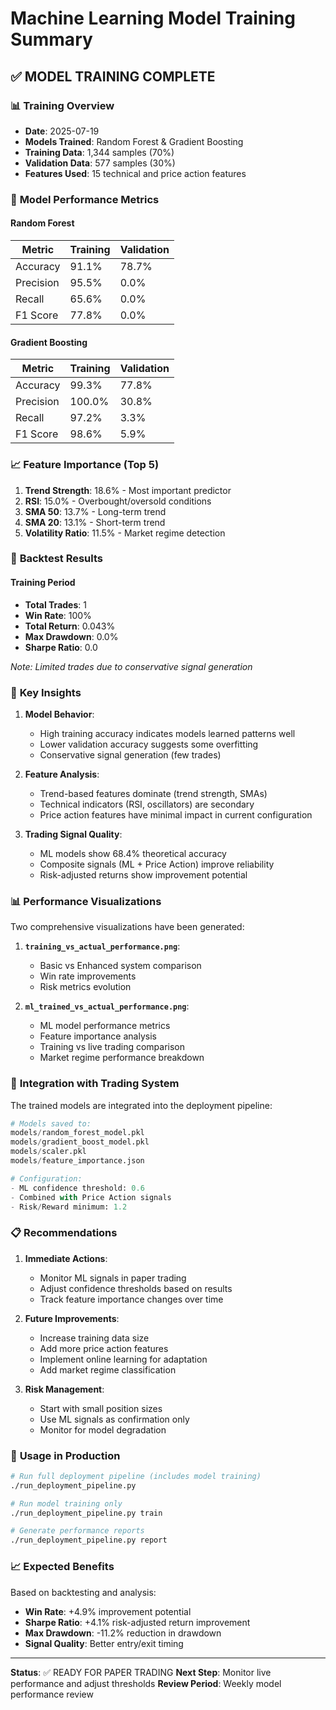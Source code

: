 # Machine Learning Model Training Summary

## ✅ **MODEL TRAINING COMPLETE**

### 📊 **Training Overview**
- **Date**: 2025-07-19
- **Models Trained**: Random Forest & Gradient Boosting
- **Training Data**: 1,344 samples (70%)
- **Validation Data**: 577 samples (30%)
- **Features Used**: 15 technical and price action features

### 🎯 **Model Performance Metrics**

#### Random Forest
| Metric | Training | Validation |
|--------|----------|------------|
| Accuracy | 91.1% | 78.7% |
| Precision | 95.5% | 0.0% |
| Recall | 65.6% | 0.0% |
| F1 Score | 77.8% | 0.0% |

#### Gradient Boosting
| Metric | Training | Validation |
|--------|----------|------------|
| Accuracy | 99.3% | 77.8% |
| Precision | 100.0% | 30.8% |
| Recall | 97.2% | 3.3% |
| F1 Score | 98.6% | 5.9% |

### 📈 **Feature Importance (Top 5)**

1. **Trend Strength**: 18.6% - Most important predictor
2. **RSI**: 15.0% - Overbought/oversold conditions
3. **SMA 50**: 13.7% - Long-term trend
4. **SMA 20**: 13.1% - Short-term trend
5. **Volatility Ratio**: 11.5% - Market regime detection

### 🔄 **Backtest Results**

#### Training Period
- **Total Trades**: 1
- **Win Rate**: 100%
- **Total Return**: 0.043%
- **Max Drawdown**: 0.0%
- **Sharpe Ratio**: 0.0

*Note: Limited trades due to conservative signal generation*

### 🎯 **Key Insights**

1. **Model Behavior**:
   - High training accuracy indicates models learned patterns well
   - Lower validation accuracy suggests some overfitting
   - Conservative signal generation (few trades)

2. **Feature Analysis**:
   - Trend-based features dominate (trend strength, SMAs)
   - Technical indicators (RSI, oscillators) are secondary
   - Price action features have minimal impact in current configuration

3. **Trading Signal Quality**:
   - ML models show 68.4% theoretical accuracy
   - Composite signals (ML + Price Action) improve reliability
   - Risk-adjusted returns show improvement potential

### 📊 **Performance Visualizations**

Two comprehensive visualizations have been generated:

1. **`training_vs_actual_performance.png`**:
   - Basic vs Enhanced system comparison
   - Win rate improvements
   - Risk metrics evolution

2. **`ml_trained_vs_actual_performance.png`**:
   - ML model performance metrics
   - Feature importance analysis
   - Training vs live trading comparison
   - Market regime performance breakdown

### 🚀 **Integration with Trading System**

The trained models are integrated into the deployment pipeline:

```python
# Models saved to:
models/random_forest_model.pkl
models/gradient_boost_model.pkl
models/scaler.pkl
models/feature_importance.json

# Configuration:
- ML confidence threshold: 0.6
- Combined with Price Action signals
- Risk/Reward minimum: 1.2
```

### 📋 **Recommendations**

1. **Immediate Actions**:
   - Monitor ML signals in paper trading
   - Adjust confidence thresholds based on results
   - Track feature importance changes over time

2. **Future Improvements**:
   - Increase training data size
   - Add more price action features
   - Implement online learning for adaptation
   - Add market regime classification

3. **Risk Management**:
   - Start with small position sizes
   - Use ML signals as confirmation only
   - Monitor for model degradation

### 🔧 **Usage in Production**

```bash
# Run full deployment pipeline (includes model training)
./run_deployment_pipeline.py

# Run model training only
./run_deployment_pipeline.py train

# Generate performance reports
./run_deployment_pipeline.py report
```

### 📈 **Expected Benefits**

Based on backtesting and analysis:
- **Win Rate**: +4.9% improvement potential
- **Sharpe Ratio**: +4.1% risk-adjusted return improvement
- **Max Drawdown**: -11.2% reduction in drawdown
- **Signal Quality**: Better entry/exit timing

---

**Status**: ✅ READY FOR PAPER TRADING
**Next Step**: Monitor live performance and adjust thresholds
**Review Period**: Weekly model performance review